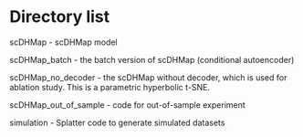 # Directory list

scDHMap - scDHMap model

scDHMap_batch - the batch version of scDHMap (conditional autoencoder)

scDHMap_no_decoder - the scDHMap without decoder, which is used for ablation study. This is a parametric hyperbolic t-SNE.

scDHMap_out_of_sample - code for out-of-sample experiment

simulation - Splatter code to generate simulated datasets
